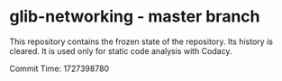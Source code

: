 # glib-networking - master branch

This repository contains the frozen state of the repository.
Its history is cleared. It is used only for static code
analysis with Codacy.

Commit Time: 1727398780